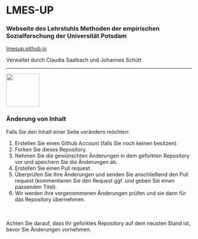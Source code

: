 # LMES-UP

### Webseite des Lehrstuhls Methoden der empirischen Sozialforschung der Universität Potsdam

[lmesup.github.io](https://lmesup.github.io)

Verwaltet durch Claudia Saalbach und Johannes Schütt

---
<img src="https://www.uni-potsdam.de/typo3conf01/ext/up_template/Resources/Public/Images/logos/up_logo_university_2.png" width="90" />
<br/>

### Änderung von Inhalt

Falls Sie den Inhalt einer Seite verändern möchten:

1. Erstellen Sie einen Github Account (falls Sie noch keinen besitzen).
2. Forken Sie dieses Repository.
3. Nehmen Sie die gewünschten Änderungen in dem geforkten Repository vor und speichern Sie die Änderungen ab.
4. Erstellen Sie einen Pull request.
5. Überprüfen Sie Ihre Änderungen und senden Sie anschließend den Pull request 
   (kommentieren Sie den Request ggf. und geben Sie einen passenden Titel).
6. Wir werden ihre vorgenommenen Änderungen prüfen und sie dann für das Repository übernehmen.
<br/>
<br/>
Achten Sie darauf, dass Ihr geforktes Repository auf dem neusten Stand ist, bevor Sie Änderungen vornehmen.

